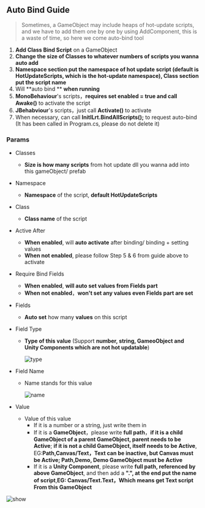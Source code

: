 ## Auto Bind Guide

> Sometimes, a GameObject may include heaps of hot-update scripts, and we have to add them one by one by using AddComponent, this is a waste of time, so here we come auto-bind tool

1. **Add Class Bind Script** on a GameObject
2. **Change the size of Classes to whatever numbers of scripts you wanna auto add**
3. **Namespace section put the namespace of hot update script (default is HotUpdateScripts, which is the hot-update namespace), Class section put the script name**
4. Will **auto bind ** **when running**
5. **MonoBehaviour**'s scripts，**requires set enabled = true and call Awake()** to activate the script
6. **JBehabviour**'s scripts，just call **Activate()** to activate
7. When necessary, can call **InitILrt.BindAllScripts();** to request auto-bind (It has been called in Program.cs, please do not delete it)



### Params

- Classes

  - **Size is how many scripts** from hot update dll you wanna add into this gameObject/ prefab

- Namespace

  - **Namespace** of the script, **default HotUpdateScripts**

- Class

  - **Class name** of the script

- Active After

  - **When enabled**, will **auto activate** after binding/ binding + setting values
  - **When not enabled**, please follow Step 5 & 6 from guide above to activate

- Require Bind Fields

  - **When enabled**, **will auto set values from Fields part**
  - **When not enabled**，**won't set any values even Fields part are set**

- Fields

  - **Auto set** how many **values** on this script

- Field Type

  - **Type of this value** (Support **number, string, GameoObject and Unity Components which are not hot updatable**)

    ![type](https://s1.ax1x.com/2020/09/05/wEs4XQ.png)

- Field Name

  - Name stands for this value

    ![name](https://s1.ax1x.com/2020/09/05/wEyk9K.png)

- Value

  - Value of this value
    - If it is a number or a string, just write them in
    - If it is a **GameObject**，please write **full path**，**if it is a child GameObject of a parent GameObject, parent needs to be Active**; **if it is not a child GameObject, itself needs to be Active**, EG:**Path,Canvas/Text，Text can be inactive, but Canvas must be Active; Path,Demo, Demo GameObject must be Active**
    - If it is a **Unity Component**, please write **full path, referenced by above GameObject**, and then add a **".", at the end put the name of script**,**EG: Canvas/Text.Text，Which means get Text script From this GameObject**

  

![show](https://s1.ax1x.com/2020/09/05/wErsiV.png)

